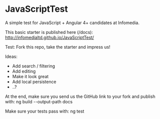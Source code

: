 # JavaScriptTest
A simple test for JavaScript + Angular 4+ candidates at Infomedia.

This basic starter is published here (/docs):
http://infomedialtd.github.io/JavaScriptTest/

Test:
Fork this repo, take the starter and impress us!

Ideas: 
- Add search / filtering
- Add editing
- Make it look great
- Add local persistence 
- ..?

At the end, make sure you send us the GitHub link to your fork and publish with:
ng build --output-path docs

Make sure your tests pass with:
ng test


